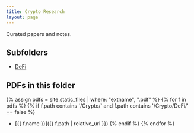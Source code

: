 ```yaml
---
title: Crypto Research
layout: page
---
```


Curated papers and notes.

## Subfolders
- [DeFi](./DeFi/)

## PDFs in this folder
{% assign pdfs = site.static_files | where: "extname", ".pdf" %}
{% for f in pdfs %}
{% if f.path contains '/Crypto/' and f.path contains '/Crypto/DeFi/' == false %}
- [{{ f.name }}]({{ f.path | relative_url }})
{% endif %}
{% endfor %}
